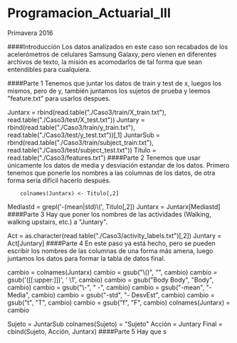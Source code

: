# Programacion_Actuarial_III
Primavera 2016

####Introducción Los datos analizados en este caso son recabados de los acelerómetros de celulares Samsung Galaxy, pero vienen en diferentes archivos de texto, la misión es acomodarlos de tal forma que sean entendibles para cualquiera.

####Parte 1 Tenemos que juntar los datos de train y test de x, luegos los mismos, pero de y, también juntamos los sujetos de prueba y leemos "feature.txt" para usarlos despues.

Juntarx = rbind(read.table("./Caso3/train/X_train.txt"), 
                read.table("./Caso3/test/X_test.txt"))
Juntary = rbind(read.table("./Caso3/train/y_train.txt"),
                read.table("./Caso3/test/y_test.txt"))[,1]
JuntarSub = rbind(read.table("./Caso3/train/subject_train.txt"),
                read.table("./Caso3/test/subject_test.txt"))
Titulo = read.table("./Caso3/features.txt")
####Parte 2 Tenemos que usar únicamente los datos de media y desviación estandar de los datos. Primero tenemos que ponerle los nombres a las columnas de los datos, de otra forma sería dificil hacerlo después.

        colnames(Juntarx) <- Titulo[,2]
Mediastd = grepl('-(mean|std)\\(', Titulo[,2])
Juntarx = Juntarx[Mediastd]
####Parte 3 Hay que poner los nombres de las actividades (Walking, walking upstairs, etc.) a "Juntary".

Act = as.character(read.table("./Caso3/activity_labels.txt")[,2])
Juntary = Act[Juntary]
####Parte 4 En este paso ya está hecho, pero se pueden escribir los nombres de las columnas de una forma más amena, luego juntamos los datos para formar la tabla de datos final.

cambio = colnames(Juntarx)
    cambio = gsub("\\()", "", cambio)
    cambio = gsub('([[:upper:]])', ' \\1', cambio)
    cambio = gsub("Body Body", "Body", cambio)
    cambio = gsub("\\-", " -", cambio)
    cambio = gsub("-mean", "- Media", cambio)
    cambio = gsub("-std", "- DesvEst", cambio)
    cambio = gsub("t", "T", cambio)
    cambio = gsub("f", "F", cambio)
colnames(Juntarx) = cambio

Sujeto = JuntarSub
colnames(Sujeto) = "Sujeto"
Acción = Juntary
Final = cbind(Sujeto, Acción, Juntarx)
####Parte 5 Hay que s

